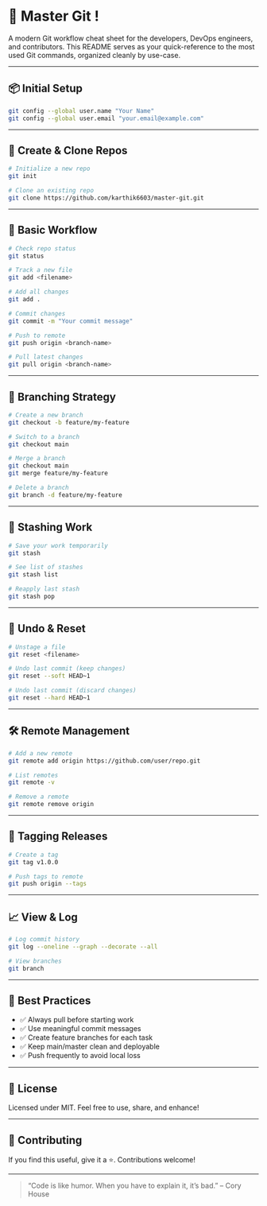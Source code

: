 # 🚀 Master Git !

A modern Git workflow cheat sheet for the developers, DevOps engineers, and contributors. This README serves as your quick-reference to the most used Git commands, organized cleanly by use-case.

---

## 📦 Initial Setup

```bash
git config --global user.name "Your Name"
git config --global user.email "your.email@example.com"
```

---

## 🧱 Create & Clone Repos

```bash
# Initialize a new repo
git init

# Clone an existing repo
git clone https://github.com/karthik6603/master-git.git
```

---

## 📂 Basic Workflow

```bash
# Check repo status
git status

# Track a new file
git add <filename>

# Add all changes
git add .

# Commit changes
git commit -m "Your commit message"

# Push to remote
git push origin <branch-name>

# Pull latest changes
git pull origin <branch-name>
```

---

## 🌿 Branching Strategy

```bash
# Create a new branch
git checkout -b feature/my-feature

# Switch to a branch
git checkout main

# Merge a branch
git checkout main
git merge feature/my-feature

# Delete a branch
git branch -d feature/my-feature
```

---

## 🧠 Stashing Work

```bash
# Save your work temporarily
git stash

# See list of stashes
git stash list

# Reapply last stash
git stash pop
```

---

## 🧼 Undo & Reset

```bash
# Unstage a file
git reset <filename>

# Undo last commit (keep changes)
git reset --soft HEAD~1

# Undo last commit (discard changes)
git reset --hard HEAD~1
```

---

## 🛠️ Remote Management

```bash
# Add a new remote
git remote add origin https://github.com/user/repo.git

# List remotes
git remote -v

# Remove a remote
git remote remove origin
```

---

## 🎯 Tagging Releases

```bash
# Create a tag
git tag v1.0.0

# Push tags to remote
git push origin --tags
```

---

## 📈 View & Log

```bash
# Log commit history
git log --oneline --graph --decorate --all

# View branches
git branch
```

---

## 🧪 Best Practices

- ✅ Always pull before starting work
- ✅ Use meaningful commit messages
- ✅ Create feature branches for each task
- ✅ Keep main/master clean and deployable
- ✅ Push frequently to avoid local loss

---

## 📄 License

Licensed under MIT. Feel free to use, share, and enhance!

---

## 🤝 Contributing

If you find this useful, give it a ⭐. Contributions welcome!

---

> “Code is like humor. When you have to explain it, it’s bad.” – Cory House
